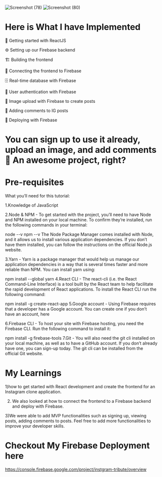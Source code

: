 
![Screenshot (78)](https://user-images.githubusercontent.com/93249038/214581244-ed81cfe8-5bef-4ca9-a480-6f0550bd307c.png)
![Screenshot (80)](https://user-images.githubusercontent.com/93249038/214581281-ef924575-7771-48a1-ba82-9313cdca531c.png)


# Here is What I have Implemented 


👋 Getting started with ReactJS

⚙️ Setting up our Firebase backend

🏗️ Building the frontend

🔌 Connecting the frontend to Firebase

🗄️ Real-time database with Firebase

🔐 User authentication with Firebase

📸 Image upload with Firebase to create posts

💬 Adding comments to IG posts

🚀 Deploying with Firebase

# You can sign up to use it already, upload an image, and add comments 🤩 An awesome project, right?

# Pre-requisites
What you’ll need for this tutorial:

1.Knowledge of JavaScript

2.Node & NPM - To get started with the project, you’ll need to have Node and NPM installed on your local machine. To confirm they’re installed, run the following commands in your terminal:

node --v
npm --v
The Node Package Manager comes installed with Node, and it allows us to install various application dependencies. If you don’t have them installed, you can follow the instructions on the official Node.js website.

3.Yarn - Yarn is a package manager that would help us manage our application dependencies in a way that is several times faster and more reliable than NPM. You can install yarn using:

npm install --global yarn
4.React CLI - The react-cli (i.e. the React Command-Line Interface) is a tool built by the React team to help facilitate the rapid development of React applications. To install the React CLI run the following command:

npm install -g create-react-app
5.Google account - Using Firebase requires that a developer has a Google account. You can create one if you don’t have an account, here

6.Firebase CLI - To host your site with Firebase hosting, you need the Firebase CLI. Run the following command to install it:

npm install -g firebase-tools 
7.Git - You will also need the git cli installed on your local machine, as well as to have a GitHub account. If you don’t already have one, you can sign-up today. The git cli can be installed from the official Git website.

# My Learnings 
1)how to get started with React development and create the frontend for an Instagram clone application. 

2) We also looked at how to connect the frontend to a Firebase backend and deploy with Firebase. 

3)We were able to add MVP functionalities such as signing up, viewing posts, adding comments to posts. Feel free to add more functionalities to improve your developer skills.

# Checkout My Firebase Deployment here
https://console.firebase.google.com/project/instgram-tribute/overview
